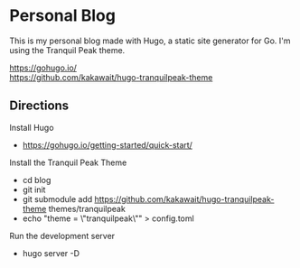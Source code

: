 # Personal Blog

This is my personal blog made with Hugo, a static site generator for Go. I'm using the Tranquil Peak theme.

https://gohugo.io/  
https://github.com/kakawait/hugo-tranquilpeak-theme  

## Directions

Install Hugo
- https://gohugo.io/getting-started/quick-start/

Install the Tranquil Peak Theme
- cd blog
- git init
- git submodule add https://github.com/kakawait/hugo-tranquilpeak-theme themes/tranquilpeak
- echo "theme = \\"tranquilpeak\\"" > config.toml

Run the development server
- hugo server -D
